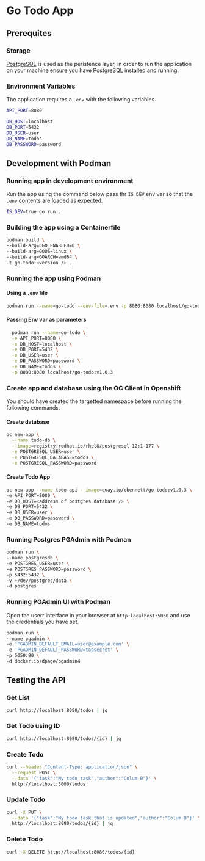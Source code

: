# Go Todo App

## Prerequites

### Storage

[PostgreSQL](https://www.postgresql.org/) is used as the peristence layer, in order to run the application on your machine ensure you have [PostgreSQL](https://www.postgresql.org/) installed and running.

### Environment Variables

The application requires a `.env` with the following variables.

```bash
API_PORT=8080

DB_HOST=localhost
DB_PORT=5432
DB_USER=user
DB_NAME=todos
DB_PASSWORD=password
```

## Development with Podman

### Running app in development environment

Run the app using the command below pass thr `IS_DEV` env var so that the `.env` contents are loaded as expected.

```bash
IS_DEV=true go run .
```

### Building the app using a Containerfile

```bash
podman build \
--build-arg=CGO_ENABLED=0 \
--build-arg=GOOS=linux \
--build-arg=GOARCH=amd64 \
-t go-todo:<version /> .
```

### Running the app using Podman

#### Using a `.env` file

```bash
podman run --name=go-todo --env-file=.env -p 8080:8080 localhost/go-todo:<version />
```

#### Passing Env var as parameters

```bash
  podman run --name=go-todo \
  -e API_PORT=8080 \
  -e DB_HOST=localhost \
  -e DB_PORT=5432 \
  -e DB_USER=user \
  -e DB_PASSWORD=password \
  -e DB_NAME=todos \
  -p 8080:8080 localhost/go-todo:v1.0.3
```

### Create app and database using the OC Client in Openshift

You should have created the targetted namespace before running the following commands.

#### Create database

```bash
oc new-app \
  --name todo-db \
  --image=registry.redhat.io/rhel8/postgresql-12:1-177 \
  -e POSTGRESQL_USER=user \
  -e POSTGRESQL_DATABASE=todos \
  -e POSTGRESQL_PASSWORD=password
```

#### Create Todo App

```bash
oc new-app --name todo-api --image=quay.io/cbennett/go-todo:v1.0.3 \
-e API_PORT=8080 \
-e DB_HOST=<address of postgres database /> \
-e DB_PORT=5432 \
-e DB_USER=user \
-e DB_PASSWORD=password \
-e DB_NAME=todos
```

### Running Postgres PGAdmin with Podman

```bash
podman run \
--name postgresdb \
-e POSTGRES_USER=user \
-e POSTGRES_PASSWORD=password \
-p 5432:5432 \
-v ~/dev/postgres/data \
-d postgres
```

### Running PGAdmin UI with Podman

Open the userr interface in your browser at `http:localhost:5050` and use the credentials you have set.

```bash
podman run \
--name pgadmin \
-e 'PGADMIN_DEFAULT_EMAIL=user@example.com' \
-e 'PGADMIN_DEFAULT_PASSWORD=topsecret' \
-p 5050:80 \
-d docker.io/dpage/pgadmin4
```

## Testing the API

### Get List

```bash
curl http://localhost:8080/todos | jq
```

### Get Todo using ID

```bash
curl http://localhost:8080/todos/{id} | jq
```

### Create Todo

```bash
curl --header "Content-Type: application/json" \
  --request POST \
  --data '{"task":"My todo task","author":"Colum B"}' \
  http://localhost:3000/todos
```

### Update Todo

```bash
curl -X PUT \
  --data '{"task":"My todo task that is updated","author":"Colum B"}' \
  http://localhost:8080/todos/{id} | jq
```

### Delete Todo

```bash
curl -X DELETE http://localhost:8080/todos/{id}
```
